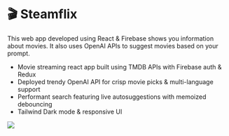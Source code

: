 # 🎬 Steamflix

This web app developed using React & Firebase shows you information about movies. It also uses OpenAI APIs to suggest movies based on your prompt.

- Movie streaming react app built using TMDB APIs with Firebase auth & Redux
- Deployed trendy OpenAI API for crisp movie picks & multi-language support
- Performant search featuring live autosuggestions with memoized debouncing
- Tailwind Dark mode & responsive UI


<img src="https://github.com/user-attachments/assets/8a5ca2c1-62b9-47c5-a8ce-3c0ebe993009">
